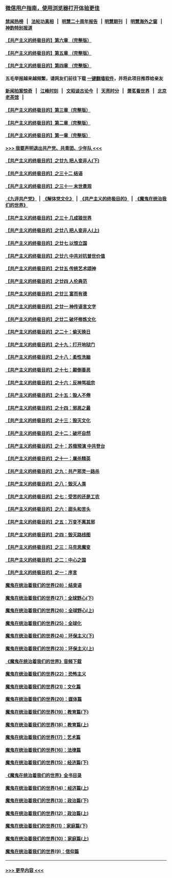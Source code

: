 ### [微信用户指南，使用浏览器打开体验更佳](https://github.com/gfw-breaker/banned-news1/blob/master/indexes/wechat-guide.md?t=0)
#### [禁闻热榜](热点新闻.md?t=0)  &nbsp;&nbsp;|&nbsp;&nbsp; [法轮功真相](https://github.com/gfw-breaker/truth/blob/master/README.md?t=0) &nbsp;&nbsp;|&nbsp;&nbsp; [明慧二十周年报告](https://github.com/gfw-breaker/mh-reports/blob/master/README.md?t=0) &nbsp;&nbsp;|&nbsp;&nbsp;[明慧期刊](https://github.com/gfw-breaker/mh-qikan) &nbsp;&nbsp;|&nbsp;&nbsp; [明慧海外之窗](https://github.com/gfw-breaker/mh-news/blob/master/README.md?t=0) &nbsp;&nbsp;|&nbsp;&nbsp; [神韵特别报道](https://github.com/gfw-breaker/mh-news/blob/master/shenyun.md?t=0)
#### [【共产主义的终极目的】第六章 （完整版）](../pages/nsc422/n11428913.md?t=02091902) 
#### [【共产主义的终极目的】第五章 （完整版）](../pages/nsc422/n11428912.md?t=02091902) 
#### [【共产主义的终极目的】第四章 （完整版）](../pages/nsc422/n11428907.md?t=02091902) 
#### 五毛举报越来越频繁，请网友们前往下载 [一键翻墙软件](https://github.com/gfw-breaker/ssr-accounts)，并将此项目推荐给亲友
#### [新闻拍案惊奇](https://github.com/gfw-breaker/banned-news1/blob/master/pages/link4.md) &nbsp;&nbsp;|&nbsp;&nbsp; [江峰时刻](https://github.com/gfw-breaker/banned-news1/blob/master/pages/link4.md) &nbsp;&nbsp;|&nbsp;&nbsp; [文昭谈古论今](https://github.com/gfw-breaker/banned-news1/blob/master/pages/link4.md) &nbsp;&nbsp;|&nbsp;&nbsp; [天亮时分](https://github.com/gfw-breaker/banned-news1/blob/master/pages/link4.md) &nbsp;&nbsp;|&nbsp;&nbsp; [萧茗看世界](https://github.com/gfw-breaker/banned-news1/blob/master/pages/link4.md) &nbsp;&nbsp;|&nbsp;&nbsp; [北京老茶馆](https://github.com/gfw-breaker/banned-news1/blob/master/pages/link4.md) &nbsp;&nbsp;|&nbsp;&nbsp; 
#### [【共产主义的终极目的】第三章（完整版）](../pages/nsc422/n11428848.md?t=02091902) 
#### [【共产主义的终极目的】第二章（完整版）](../pages/nsc422/n11428831.md?t=02091902) 
#### [【共产主义的终极目的】第一章（完整版）](../pages/nsc422/n11417651.md?t=02091902) 
#### [>>> 我要声明退出共产党、共青团、少年队 <<<](https://github.com/begood0513/goodnews/blob/master/quit/letter.md) 
#### [【共产主义的终极目的】之廿九 把人变非人(下)](../pages/nsc422/n11344140.md?t=02091902) 
#### [【共产主义的终极目的】之三十二 结语](../pages/nsc422/n11360535.md?t=02091902) 
#### [【共产主义的终极目的】之三十一 末世景观](../pages/nsc422/n11351129.md?t=02091902) 
#### [《九评共产党》](https://github.com/begood0513/9ping.md/blob/master/README.md) &nbsp;|&nbsp; [《解体党文化》](../../../../jtdwh.md/blob/master/README.md)  &nbsp;|&nbsp; [《共产主义的终极目的》](../../../../gczydzjmd.md/blob/master/README.md) &nbsp;|&nbsp; [《魔鬼在统治我们的世界》](../../../../mgztzwmdsj.md/blob/master/README.md) 
#### [【共产主义的终极目的】之三十 几成狼世界](../pages/nsc422/n11348280.md?t=02091902) 
#### [【共产主义的终极目的】之廿八 把人变非人(上)](../pages/nsc422/n11340492.md?t=02091902) 
#### [【共产主义的终极目的】之廿七 以恨立国](../pages/nsc422/n11336944.md?t=02091902) 
#### [【共产主义的终极目的】之廿六 中共对抗普世价值](../pages/nsc422/n11324785.md?t=02091902) 
#### [【共产主义的终极目的】之廿五 传统艺术颂神](../pages/nsc422/n11296396.md?t=02091902) 
#### [【共产主义的终极目的】之廿四 人伦典范](../pages/nsc422/n11296397.md?t=02091902) 
#### [【共产主义的终极目的】之廿三 富而有德](../pages/nsc422/n11283598.md?t=02091902) 
#### [【共产主义的终极目的】之廿一 神传语言文字](../pages/nsc422/n11263265.md?t=02091902) 
#### [【共产主义的终极目的】之廿二 破坏修炼文化](../pages/nsc422/n11245728.md?t=02091902) 
#### [【共产主义的终极目的】之二十：偷天换日](../pages/nsc422/n11238846.md?t=02091902) 
#### [【共产主义的终极目的】之十九：打开地狱门](../pages/nsc422/n11206376.md?t=02091902) 
#### [【共产主义的终极目的】之十八：柔性洗脑](../pages/nsc422/n11199994.md?t=02091902) 
#### [【共产主义的终极目的】之十七：颠倒善恶](../pages/nsc422/n11179782.md?t=02091902) 
#### [【共产主义的终极目的】之十六：反神骂祖宗](../pages/nsc422/n11166798.md?t=02091902) 
#### [【共产主义的终极目的】之十五：毁人不倦](../pages/nsc422/n11166792.md?t=02091902) 
#### [【共产主义的终极目的】之十四：邪恶之最](../pages/nsc422/n11150249.md?t=02091902) 
#### [【共产主义的终极目的】之十三：毁灭文化](../pages/nsc422/n11135227.md?t=02091902) 
#### [【共产主义的终极目的】之十二：破坏自然](../pages/nsc422/n11135214.md?t=02091902) 
#### [【共产主义的终极目的】之十：苏俄预演 中共登台](../pages/nsc422/n11118424.md?t=02091902) 
#### [【共产主义的终极目的】之十一：屠杀精英](../pages/nsc422/n11118442.md?t=02091902) 
#### [【共产主义的终极目的】之九：共产邪灵一路杀](../pages/nsc422/n11114139.md?t=02091902) 
#### [【共产主义的终极目的】之八：毁灭人类](../pages/nsc422/n11108503.md?t=02091902) 
#### [【共产主义的终极目的】之七：受苦的还是工农](../pages/nsc422/n11101809.md?t=02091902) 
#### [【共产主义的终极目的】之六：甜头和苦头](../pages/nsc422/n11096971.md?t=02091902) 
#### [【共产主义的终极目的】之五：万变不离其邪](../pages/nsc422/n11091285.md?t=02091902) 
#### [【共产主义的终极目的】之四：毁灭路线图](../pages/nsc422/n11086284.md?t=02091902) 
#### [【共产主义的终极目的】之三：马克思魔变](../pages/nsc422/n11061941.md?t=02091902) 
#### [【共产主义的终极目的】之二：中心之国](../pages/nsc422/n11047728.md?t=02091902) 
#### [【共产主义的终极目的】之一：序言](../pages/nsc422/n11086077.md?t=02091902) 
#### [魔鬼在统治着我们的世界(28)：结束语](../pages/nsc422/n10936246.md?t=02091902) 
#### [魔鬼在统治着我们的世界(27)：全球野心(下)](../pages/nsc422/n10928319.md?t=02091902) 
#### [魔鬼在统治着我们的世界(26)：全球野心(上)](../pages/nsc422/n10900318.md?t=02091902) 
#### [魔鬼在统治着我们的世界(25)：全球化](../pages/nsc422/n10788205.md?t=02091902) 
#### [魔鬼在统治着我们的世界(24)：环保主义(下)](../pages/nsc422/n10695307.md?t=02091902) 
#### [魔鬼在统治着我们的世界(23)：环保主义(上)](../pages/nsc422/n10688613.md?t=02091902) 
#### [《魔鬼在统治着我们的世界》音频下载](../pages/nsc422/n10635553.md?t=02091902) 
#### [魔鬼在统治着我们的世界(22)：恐怖主义](../pages/nsc422/n10614727.md?t=02091902) 
#### [魔鬼在统治着我们的世界(21)：文化篇](../pages/nsc422/n10597706.md?t=02091902) 
#### [魔鬼在统治着我们的世界(20)：媒体篇](../pages/nsc422/n10586579.md?t=02091902) 
#### [魔鬼在统治着我们的世界(19)：教育篇(下)](../pages/nsc422/n10564808.md?t=02091902) 
#### [魔鬼在统治着我们的世界(18)：教育篇(上)](../pages/nsc422/n10526970.md?t=02091902) 
#### [魔鬼在统治着我们的世界(17)：艺术篇](../pages/nsc422/n10499093.md?t=02091902) 
#### [魔鬼在统治着我们的世界(16)：法律篇](../pages/nsc422/n10485969.md?t=02091902) 
#### [魔鬼在统治着我们的世界(15)：经济篇(下)](../pages/nsc422/n10469975.md?t=02091902) 
#### [《魔鬼在统治着我们的世界》全书目录](../pages/nsc422/n10464261.md?t=02091902) 
#### [魔鬼在统治着我们的世界(14)：经济篇(上)](../pages/nsc422/n10457370.md?t=02091902) 
#### [魔鬼在统治着我们的世界(13)：政治篇(下)](../pages/nsc422/n10448270.md?t=02091902) 
#### [魔鬼在统治着我们的世界(12)：政治篇(上)](../pages/nsc422/n10444576.md?t=02091902) 
#### [魔鬼在统治着我们的世界(11)：家庭篇(下)](../pages/nsc422/n10440961.md?t=02091902) 
#### [魔鬼在统治着我们的世界(10)：家庭篇(上)](../pages/nsc422/n10435448.md?t=02091902) 
#### [魔鬼在统治着我们的世界(9)：信仰篇](../pages/nsc422/n10432159.md?t=02091902) 

----
#### [ >>> 更早内容 <<< ](../indexes/nsc422-earlier.md)
